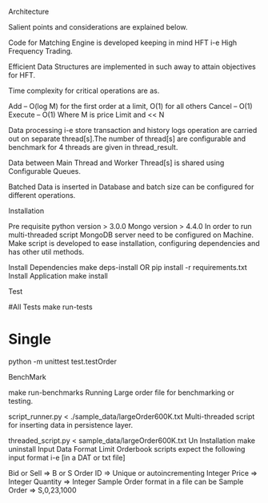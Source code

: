 

Architecture

Salient points and considerations are explained below.

Code for Matching Engine is developed keeping in mind HFT i-e High Frequency Trading.

Efficient Data Structures are implemented in such away to attain objectives for HFT.

Time complexity for critical operations are as.

Add – O(log M) for the first order at a limit, O(1) for all others
Cancel – O(1)
Execute – O(1)
Where M is price Limit and << N

Data processing i-e store transaction and history logs operation are carried out on separate thread[s].The number of thread[s] are configurable and benchmark for 4 threads are given in thread_result.

Data between Main Thread and Worker Thread[s] is shared using Configurable Queues.

Batched Data is inserted in Database and batch size can be configured for different operations.

Installation

Pre requisite
python version > 3.0.0
Mongo version > 4.4.0
In order to run multi-threaded script MongoDB server need to be configured on Machine. Make script is developed to ease installation, configuring dependencies and has other util methods.

Install Dependencies
make deps-install
       OR
pip install -r requirements.txt
Install Application
make install

Test

#All Tests
make run-tests
# Single
python -m unittest test.testOrder

BenchMark

make run-benchmarks
Running
Large order file for benchmarking or testing.

script_runner.py < ./sample_data/largeOrder600K.txt
Multi-threaded script for inserting data in persistence layer.

threaded_script.py < sample_data/largeOrder600K.txt
Un Installation
make uninstall
Input Data Format
Limit Orderbook scripts expect the following input format i-e [in a DAT or txt file]

Bid or Sell => B or S
Order ID => Unique or autoincrementing Integer
Price => Integer
Quantity => Integer Sample Order format in a file can be
Sample Order => S,0,23,1000
